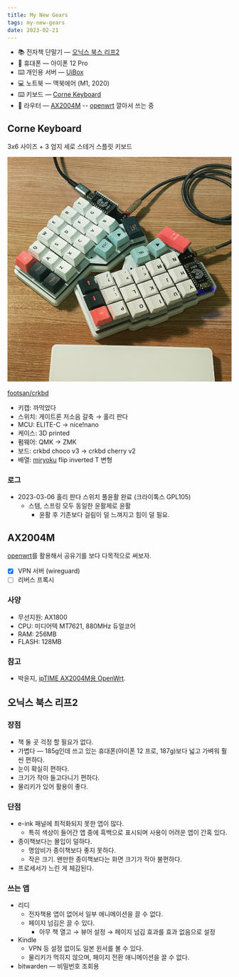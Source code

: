 ```yaml
---
title: My New Gears
tags: my-new-gears
date: 2023-02-21
---
```


- 📚 전자책 단말기 — [오닉스 북스 리프2](#오닉스-북스-리프2)
- 📱 휴대폰 — 아이폰 12 Pro
- ⌨️ 개인용 서버 — [UiBox](/notes/uibox.md)
- 💻 노트북 — 맥북에어 (M1, 2020)
- ⌨️ 키보드 — [Corne Keyboard](#corne-keyboard)
- 📡 라우터 — [AX2004M](#ax2004m) -- [openwrt](/notes/openwrt.md) 깔아서 쓰는 중

## Corne Keyboard

3x6 사이즈 + 3 엄지 세로 스테거 스플릿 키보드

![corne keyboard 사진](../assets/crkbd.jpeg)

[footsan/crkbd](https://github.com/foostan/crkbd)

- 키캡: 까먹었다
- 스위치: 게이트론 저소음 갈축 → 홀리 판다
- MCU: ELITE-C → nice!nano
- 케이스: 3D printed
- 펌웨어: QMK → ZMK
- 보드: crkbd choco v3 → crkbd cherry v2
- 배열: [miryoku](/notes/miryoku.md) flip inverted T 변형

### 로그

- 2023-03-06 홀리 판다 스위치 풀윤활 완료 (크라이톡스 GPL105)
  - 스템, 스프링 모두 동일한 윤활제로 윤활
	- 윤활 후 기존보다 걸림이 덜 느껴지고 힘이 덜 필요.

## AX2004M

[openwrt](/notes/openwrt.md)를 활용해서 공유기를 보다 다목적으로 써보자.

- [x] VPN 서버 (wireguard)
- [ ] 리버스 프록시

### 사양

- 무선지원: AX1800
- CPU: 미디어텍 MT7621, 880MHz 듀얼코어
- RAM: 256MB
- FLASH: 128MB

### 참고

- 박윤지, [ipTIME AX2004M용 OpenWrt](https://kasugano.tistory.com/m/157).


## 오닉스 북스 리프2

### 장점

- 책 둘 곳 걱정 할 필요가 없다.
- 가볍다 — 185g인데 쓰고 있는 휴대폰(아이폰 12 프로, 187g)보다 넓고 가벼워 훨씬 편하다.
- 눈이 확실히 편하다.
- 크기가 작아 들고다니기 편하다.
- 물리키가 있어 활용이 좋다.

### 단점

- e-ink 패널에 최적화되지 못한 앱이 많다.
	- 특히 색상이 들어간 앱 중에 흑백으로 표시되며 사용이 어려운 앱이 간혹 있다.
- 종이책보다는 몰입이 덜하다.
	- 명암비가 종이책보다 좋지 못하다. 
	- 작은 크기. 왠만한 종이책보다는 화면 크기가 작아 불편하다.
- 프로세서가 느린 게 체감된다.

### 쓰는 앱

- 리디
	- 전자책용 앱이 없어서 일부 애니메이션을 끌 수 없다.
	- 페이지 넘김은 끌 수 있다.
		- 아무 책 열고 → 뷰어 설정 → 페이지 넘김 효과를 효과 없음으로 설정
- Kindle
	- VPN 등 설정 없이도 일본 원서를 볼 수 있다.
	- 물리키가 먹히지 않으며, 페이지 전환 애니메이션을 끌 수 없다. 
- bitwarden — 비밀번호 조회용